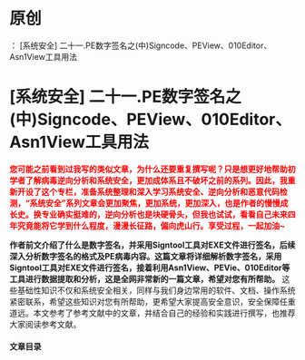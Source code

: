 # 原创
：  [系统安全] 二十一.PE数字签名之(中)Signcode、PEView、010Editor、Asn1View工具用法

# [系统安全] 二十一.PE数字签名之(中)Signcode、PEView、010Editor、Asn1View工具用法

<font color="red">**您可能之前看到过我写的类似文章，为什么还要重复撰写呢？只是想更好地帮助初学者了解病毒逆向分析和系统安全，更加成体系且不破坏之前的系列。因此，我重新开设了这个专栏，准备系统整理和深入学习系统安全、逆向分析和恶意代码检测，“系统安全”系列文章会更加聚焦，更加系统，更加深入，也是作者的慢慢成长史。换专业确实挺难的，逆向分析也是块硬骨头，但我也试试，看看自己未来四年究竟能将它学到什么程度，漫漫长征路，偏向虎山行。享受过程，一起加油~**</font>

**作者前文介绍了什么是数字签名，并采用Signtool工具对EXE文件进行签名，后续深入分析数字签名的格式及PE病毒内容。这篇文章将详细解析数字签名，采用Signtool工具对EXE文件进行签名，接着利用Asn1View、PEVie、010Editor等工具进行数据提取和分析，这是全网非常新的一篇文章，希望对您有所帮助。** 这些基础性知识不仅和系统安全相关，同样与我们身边常用的软件、文档、操作系统紧密联系，希望这些知识对您有所帮助，更希望大家提高安全意识，安全保障任重道远。本文参考了参考文献中的文章，并结合自己的经验和实践进行撰写，也推荐大家阅读参考文献。

#### 文章目录
